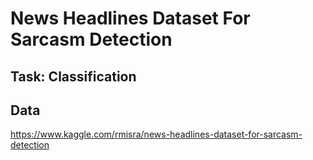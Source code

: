 # News Headlines Dataset For Sarcasm Detection

## Task: Classification

## Data

https://www.kaggle.com/rmisra/news-headlines-dataset-for-sarcasm-detection

